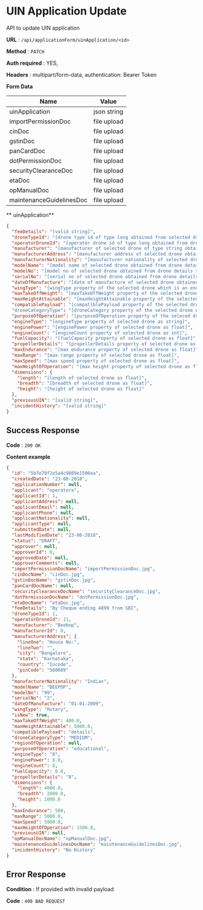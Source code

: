 # UIN Application Update

API to update UIN application

**URL** : `/api/applicationForm/uinApplication/<id>`

**Method** : `PATCH`

**Auth required** : YES,

**Headers** : multipart/form-data, authentication: Bearer Token

**Form Data**

| Name                       | Value                              |
| ---------------------------|------------------------------------|
| uinApplication             | json string                        |
| importPermissionDoc        | file upload                        |
| cinDoc                     | file upload                        |
| gstinDoc                   | file upload                        |
| panCardDoc                 | file upload                        |
| dotPermissionDoc           | file upload                        |
| securityClearanceDoc       | file upload                        |
| etaDoc                     | file upload                        |
| opManualDoc                | file upload                        |
| maintenanceGuidelinesDoc   | file upload                        |


** uinApplication**

```json
{
  "feeDetails": "[valid string]",
  "droneTypeId": "[drone type id of type long obtained from selected drone saved in the system]",
  "operatorDroneId": "[operator drone id of type long obtained from drone details saved in the system]",
  "manufacturer": "[manufacturer of selected drone of type string obtained from drone details saved in the system]",
  "manufacturerAddress": "[manufacturer address of selected drone obtained from drone details saved in the system]",
  "manufacturerNationality": "[manufacturer nationality of selected drone obtained from drone details saved in the system]",
  "modelName": "[model name of selected drone obtained from drone details saved in the system of type string]",
  "modelNo": "[model no of selected drone obtained from drone details saved in the system of type string]",
  "serialNo": "[serial no of selected drone obtained from drone details saved in the system of type string]",
  "dateOfManufacture": "[date of manufacture of selected drone obtained from drone details saved in the system]",
  "wingType": "[wingType property of the selected drone which is an enum [FIXED, ROTARY]]",
  "maxTakeOffWeight": "[maxTakeOffWeight property of the selected drone as float]",
  "maxHeightAttainable": "[maxHeightAttainable property of the selected drone as float]",
  "compatiblePayload": "[compatiblePayload property of the selected drone as string]"
  "droneCategoryType": "[droneCategory property of the selected drone which is one of [MICRO, SMALL, MEDIUM, LARGE]]",
  "purposeOfOperation": "[purposeOfOperation property of the seleced drone as string]",
  "engineType": "[engineType property of selected drone as string]",
  "enginePower": "[enginePower property of selected drone as float]",
  "engineCount": "[engineCount property of selected drone as int]",
  "fuelCapacity": "[fuelCapacity property of selected drone as float]",
  "propellerDetails": "[propellerDetails property of selected drone as string]",
  "maxEndurance": "[max endurance property of selected drone as float]",
  "maxRange": "[max range property of selected drone as float]",
  "maxSpeed": "[max speed property of selected drone as float]",
  "maxHeightOfOperation": "[max height property of selected drone as float]",
  "dimensions": {
    "length": "[length of selected drone as float]",
    "breadth": "[breadth of selected drone as float]",
    "height": "[height of selected drone as float]"
  },
  "previousUIN": "[valid string]",
  "incidentHistory": "[valid string]"
}
```


## Success Response

**Code** : `200 OK`

**Content example**

```json
{
  "id": "5b7e70f2e5a4c9089e1506ea",
  "createdDate": "23-08-2018",
  "applicationNumber": null,
  "applicant": "operatora",
  "applicantId": 1,
  "applicantAddress": null,
  "applicantEmail": null,
  "applicantPhone": null,
  "applicantNationality": null,
  "applicantType": null,
  "submittedDate": null,
  "lastModifiedDate": "23-08-2018",
  "status": "DRAFT",
  "approver": null,
  "approverId": 0,
  "approvedDate": null,
  "approverComments": null,
  "importPermissionDocName": "importPermissionDoc.jpg",
  "cinDocName": "cinDoc.jpg",
  "gstinDocName": "gstinDoc.jpg",
  "panCardDocName": null,
  "securityClearanceDocName": "securityClearanceDoc.jpg",
  "dotPermissionDocName": "dotPermissionDoc.jpg",
  "etaDocName": "etaDoc.jpg",
  "feeDetails": "By Cheque ending 4899 from SBI",
  "droneTypeId": 1,
  "operatorDroneId": 11,
  "manufacturer": "Beebop",
  "manufacturerId": 0,
  "manufacturerAddress": {
    "lineOne": "House No:",
    "lineTwo": "",
    "city": "Bangalore",
    "state": "Karnataka",
    "country": "Incode",
    "pinCode": "560089"
  },
  "manufacturerNationality": "Indian",
  "modelName": "BEEPOP",
  "modelNo": "99",
  "serialNo": "2",
  "dateOfManufacture": "01-01-2009",
  "wingType": "Rotary",
  "isNew": true,
  "maxTakeOffWeight": 400.0,
  "maxHeightAttainable": 5000.0,
  "compatiblePayload": "details",
  "droneCategoryType": "MEDIUM",
  "regionOfOperation": null,
  "purposeOfOperation": "educational",
  "engineType": "8",
  "enginePower": 8.0,
  "engineCount": 8,
  "fuelCapacity": 8.0,
  "propellerDetails": "8",
  "dimensions": {
    "length": 4000.0,
    "breadth": 2000.0,
    "height": 1000.0
  },
  "maxEndurance": 500,
  "maxRange": 5000.0,
  "maxSpeed": 5000.0,
  "maxHeightOfOperation": 1500.0,
  "previousUIN": null,
  "opManualDocName": "opManualDoc.jpg",
  "maintenanceGuidelinesDocName": "maintenanceGuidelinesDoc.jpg",
  "incidentHistory": "No History"
}
```

## Error Response

**Condition** : If provided with invalid payload

**Code** : `400 BAD REQUEST`
